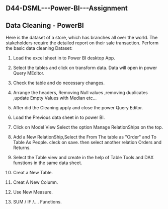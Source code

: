 ## D44-DSML---Power-BI---Assignment
## Data Cleaning - PowerBI
Here is the dataset of a store, which has branches all over the world. The stakeholders require the detailed report on their sale transaction. Perform the basic data cleaning Dataset:
1. Load the excel sheet in to Power BI desktop App.
2. Select the tables and click on transform data. Data will open in power Query MEditor.
3. Check the table and do necessary changes.
4. Arrange the headers, Removing Null values ,removing duplicates ,update Empty Values with Median etc...
5. After did the Cleaning apply and close the power Query Editor. 
6. Load the Previous data sheet in to power BI.
7. Click on Model View Select the option Manage RelationShips on the top. 
8. Add a New RelationShip,Select the From The table as "Order" and To Table As People.
   cleck on save. then select another relation Orders and Returns. 

8. Select the Table view and create in the help of Table Tools and DAX funstions in the same data sheet. 

1. Creat a New Table.
2. Creat A New Column.
3. Use New Measure. 
4. SUM / IF /.... Functions.
